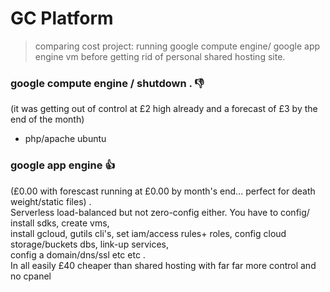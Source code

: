 # GC Platform

> comparing cost project: running google compute engine/ google app engine vm before getting rid of personal
  shared hosting site.


### google compute engine / shutdown . :-1:
  (it was getting out of control at £2 high already and a forecast of £3 by the end of the month)
- php/apache ubuntu

### google app engine :+1:
  (£0.00 with forescast running at £0.00 by month's end... perfect for death weight/static files) .      
  Serverless load-balanced but not zero-config either. 
  You have to config/ install sdks, create vms,          
  install gcloud, gutils cli's, set iam/access rules+ roles, 
  config cloud storage/buckets dbs, link-up services,           
  config a domain/dns/ssl etc etc .         
  In all easily £40 cheaper than shared hosting with far far more control and no cpanel   
 
  
  
 







